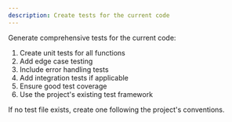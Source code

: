 ```yaml
---
description: Create tests for the current code
---
```


Generate comprehensive tests for the current code:

1. Create unit tests for all functions
2. Add edge case testing
3. Include error handling tests
4. Add integration tests if applicable
5. Ensure good test coverage
6. Use the project's existing test framework

If no test file exists, create one following the project's conventions.